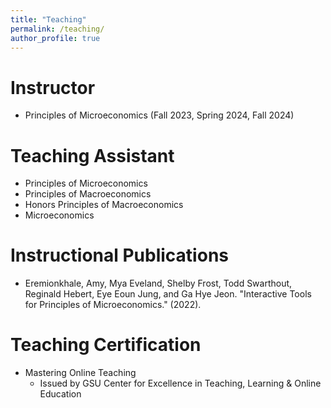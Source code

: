 ```yaml
---
title: "Teaching"
permalink: /teaching/
author_profile: true
---
```


# Instructor
* Principles of Microeconomics (Fall 2023, Spring 2024, Fall 2024)

# Teaching Assistant
* Principles of Microeconomics 
* Principles of Macroeconomics 
* Honors Principles of Macroeconomics 
* Microeconomics 

# Instructional Publications
* Eremionkhale, Amy, Mya Eveland, Shelby Frost, Todd Swarthout, Reginald Hebert, Eye Eoun Jung, and Ga Hye Jeon. "Interactive Tools for Principles of Microeconomics." (2022).

# Teaching Certification
* Mastering Online Teaching
  * Issued by GSU Center for Excellence in Teaching, Learning & Online Education
